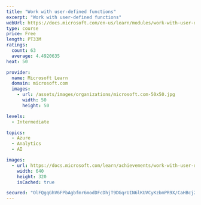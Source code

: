```yaml
---
title: "Work with user-defined functions"
excerpt: "Work with user-defined functions"
webUrl: https://docs.microsoft.com/en-us/learn/modules/work-with-user-defined-functions/
type: course
price: Free
length: PT33M
ratings:
  count: 63
  average: 4.4920635
heat: 50

provider:
  name: Microsoft Learn
  domain: microsoft.com
  images:
    - url: /assets/images/organizations/microsoft.com-50x50.jpg
      width: 50
      height: 50

levels:
  - Intermediate

topics:
  - Azure
  - Analytics
  - AI

images:
  - url: https://docs.microsoft.com/learn/achievements/work-with-user-defined-functions-social.png
    width: 640
    height: 320
    isCached: true

secured: "OlFQgqGhV6FPbAgbfmr6modDFcDhjT9DGqrUIN6lKUVCyKzbmPR9X/CaHBcj2r3O0SS8FV/juoK53lpViCQ37kmbrct5iTHKcjn4oQDrxSkiYvW7U2ESCpOivlZgr0m3V1noJXP4S/m23IjOeCJUB6b5TCr2JWQgowNW0q3+lOUeiVceh9vmQmqD/hBtulrgzmthpfOMZajHjzuBsuM7k7RjRQWbTcRR3r+ImvToOSU8k4G/R/ELJOmwvB4gmQPDU/h2XDJkfpgEARR6gLJoHdd4pybLeAxt8qdGRtFMyaQ1zupWzJ4SlTdCGMlOceu4NXvvVWoTGIeiIF3rg2aAWan1GYxRsNpVTBHxsyYj4XSu0+QNsEyrsL4yheeW8NaSQ8xeo5s4Vyg9TGIlRUwbnsLAiUSBKM+Zoydvh/x6kxE=;lcX1HLrw17CR8WKY2mY6aQ=="
---
```


